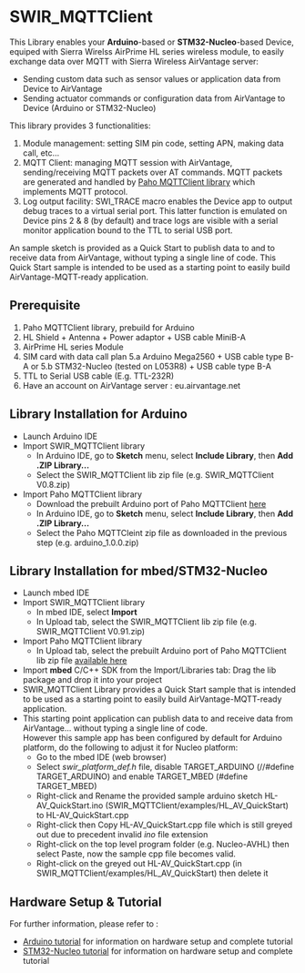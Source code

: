 SWIR_MQTTClient
===============

This Library enables your __Arduino__-based or __STM32-Nucleo__-based Device, equiped with Sierra Wirelss AirPrime HL series wireless module, to easily exchange data over MQTT with Sierra Wireless AirVantage server:
* Sending custom data such as sensor values or application data from Device to AirVantage
* Sending actuator commands or configuration data from AirVantage to Device (Arduino or STM32-Nucleo)

This library provides 3 functionalities:

1. Module management: setting SIM pin code, setting APN, making data call, etc…
2. MQTT Client: managing MQTT session with AirVantage, sending/receiving MQTT packets over AT commands.
MQTT packets are generated and handled by [Paho MQTTClient library](https://www.eclipse.org/downloads/download.php?file=/paho/arduino_1.0.0.zip) which implements MQTT protocol.
3. Log output facility: SWI_TRACE macro enables the Device app to output debug traces to a virtual serial port. This latter function is emulated on Device pins 2 & 8 (by default) and trace logs are visible with a serial monitor application bound to the TTL to serial USB port.

An sample sketch is provided as a Quick Start to publish data to and to receive data from AirVantage, without typing a single line of code.
This Quick Start sample is intended to be used as a starting point to easily build AirVantage-MQTT-ready application.

Prerequisite
------------
1. Paho MQTTClient library, prebuild for Arduino
2. HL Shield + Antenna + Power adaptor + USB cable MiniB-A
3. AirPrime HL series Module
4. SIM card with data call plan
5.a Arduino Mega2560 + USB cable type B-A
       or
5.b STM32-Nucleo (tested on L053R8) + USB cable type B-A
6. TTL to Serial USB cable (E.g. TTL-232R)
7. Have an account on AirVantage server : eu.airvantage.net


Library Installation for Arduino
--------------------------------
* Launch Arduino IDE
* Import SWIR_MQTTClient library
    * In Arduino IDE, go to __Sketch__ menu, select __Include Library__, then __Add .ZIP Library...__
    * Select the SWIR_MQTTClient lib zip file (e.g. SWIR_MQTTClient V0.8.zip)
* Import Paho MQTTClient library
    * Download the prebuilt Arduino port of Paho MQTTClient [here](https://www.eclipse.org/downloads/download.php?file=/paho/arduino_1.0.0.zip)
    * In Arduino IDE, go to __Sketch__ menu, select __Include Library__, then __Add .ZIP Library...__
    * Select the Paho MQTTCleint zip file as downloaded in the previous step (e.g. arduino_1.0.0.zip)

Library Installation for mbed/STM32-Nucleo
--------------------------------
* Launch mbed IDE
* Import SWIR_MQTTClient library
    * In mbed IDE, select __Import__
    * In Upload tab, select the SWIR_MQTTClient lib zip file (e.g. SWIR_MQTTClient V0.91.zip)
* Import Paho MQTTClient library
	* In Upload tab, select the prebuilt Arduino port of Paho MQTTClient lib zip file [available here](https://www.eclipse.org/downloads/download.php?file=/paho/arduino_1.0.0.zip)
* Import __mbed__ C/C++ SDK from the Import/Libraries tab: Drag the lib package and drop it into your project
* SWIR_MQTTClient Library provides a Quick Start sample that is intended to be used as a starting point to easily build AirVantage-MQTT-ready application.
* This starting point application can publish data to and receive data from AirVantage... without typing a single line of code.<br>
However this sample app has been configured by default for Arduino platform, do the following to adjust it for Nucleo platform:
	* Go to the mbed IDE (web browser)
	* Select *swir_platform_def.h* file, disable TARGET_ARDUINO (//#define TARGET_ARDUINO) and enable TARGET_MBED (#define TARGET_MBED)
	* Right-click and Rename the provided sample arduino sketch HL-AV_QuickStart.ino (SWIR_MQTTClient/examples/HL_AV_QuickStart) to HL-AV_QuickStart.cpp
	* Right-click then Copy HL-AV_QuickStart.cpp file which is still greyed out due to precedent invalid *ino* file extension
	* Right-click on the top level program folder (e.g. Nucleo-AVHL) then select Paste, now the sample cpp file becomes valid.
	* Right-click on the greyed out HL-AV_QuickStart.cpp (in SWIR_MQTTClient/examples/HL_AV_QuickStart) then delete it

Hardware Setup & Tutorial
----------------------------------
For further information, please refer to :
* [Arduino tutorial](https://doc.airvantage.net/av/howto/hardware/samples/arduino-hl-mqtt/) for information on hardware setup and complete tutorial
* [STM32-Nucleo tutorial](https://doc.airvantage.net/av/howto/hardware/samples/nucleo-hl-mqtt/) for information on hardware setup and complete tutorial

 
